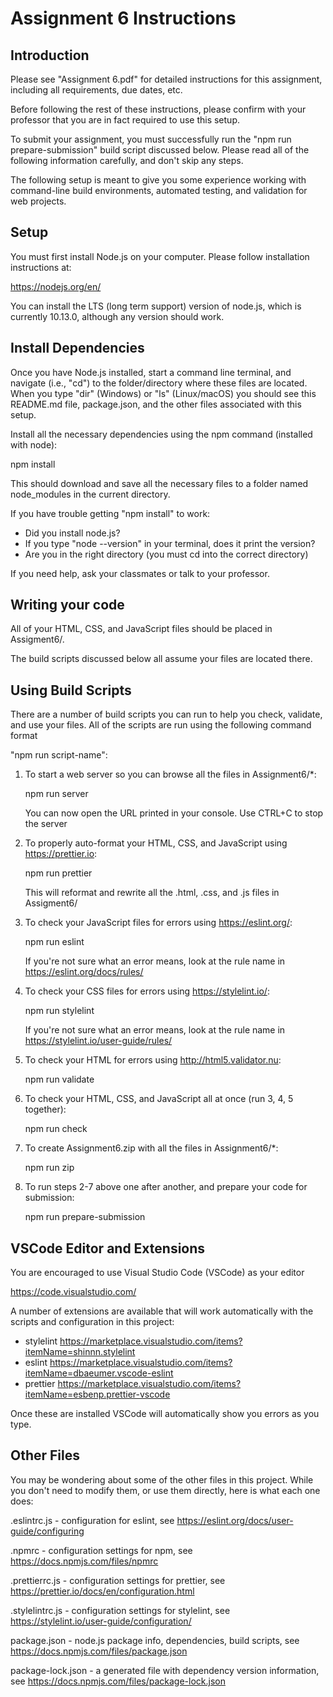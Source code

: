 # Assignment 6 Instructions

## Introduction

Please see "Assignment 6.pdf" for detailed instructions for this assignment,
including all requirements, due dates, etc.

Before following the rest of these instructions, please confirm with your
professor that you are in fact required to use this setup.

To submit your assignment, you must successfully run the "npm run prepare-submission"
build script discussed below.  Please read all of the following information
carefully, and don't skip any steps.

The following setup is meant to give you some experience working with
command-line build environments, automated testing, and validation for
web projects.

## Setup

You must first install Node.js on your computer. Please follow installation
instructions at:

https://nodejs.org/en/

You can install the LTS (long term support) version of node.js, which is
currently 10.13.0, although any version should work.

## Install Dependencies

Once you have Node.js installed, start a command line terminal, and 
navigate (i.e., "cd") to the folder/directory where these files are located. 
When you type "dir" (Windows) or "ls" (Linux/macOS) you should see this README.md
file, package.json, and the other files associated with this setup.

Install all the necessary dependencies using the npm command (installed with node):

npm install

This should download and save all the necessary files to a folder named
node_modules in the current directory.

If you have trouble getting "npm install" to work:

* Did you install node.js?
* If you type "node --version" in your terminal, does it print the version?
* Are you in the right directory (you must cd into the correct directory)

If you need help, ask your classmates or talk to your professor.

## Writing your code

All of your HTML, CSS, and JavaScript files should be placed in Assigment6/.

The build scripts discussed below all assume your files are located there.

## Using Build Scripts

There are a number of build scripts you can run to help you check, validate, and
use your files. All of the scripts are run using the following command format

"npm run script-name":

1. To start a web server so you can browse all the files in Assignment6/*:

    npm run server

    You can now open the URL printed in your console. Use CTRL+C to stop the server 

2. To properly auto-format your HTML, CSS, and JavaScript using https://prettier.io: 

    npm run prettier

    This will reformat and rewrite all the .html, .css, and .js files in Assigment6/

3. To check your JavaScript files for errors using https://eslint.org/:

    npm run eslint

    If you're not sure what an error means, look at the rule name in
    https://eslint.org/docs/rules/

4. To check your CSS files for errors using https://stylelint.io/:

    npm run stylelint

    If you're not sure what an error means, look at the rule name in
    https://stylelint.io/user-guide/rules/

5. To check your HTML for errors using http://html5.validator.nu:

    npm run validate

6. To check your HTML, CSS, and JavaScript all at once (run 3, 4, 5 together):

    npm run check

7. To create Assignment6.zip with all the files in Assignment6/*:

    npm run zip

8. To run steps 2-7 above one after another, and prepare your code for submission:

    npm run prepare-submission

## VSCode Editor and Extensions

You are encouraged to use Visual Studio Code (VSCode) as your editor

https://code.visualstudio.com/

A number of extensions are available that will work automatically with
the scripts and configuration in this project:

* stylelint https://marketplace.visualstudio.com/items?itemName=shinnn.stylelint
* eslint https://marketplace.visualstudio.com/items?itemName=dbaeumer.vscode-eslint
* prettier https://marketplace.visualstudio.com/items?itemName=esbenp.prettier-vscode

Once these are installed VSCode will automatically show you errors as you type.

## Other Files

You may be wondering about some of the other files in this project.  While you
don't need to modify them, or use them directly, here is what each one does:

.eslintrc.js - configuration for eslint, see https://eslint.org/docs/user-guide/configuring

.npmrc - configuration settings for npm, see https://docs.npmjs.com/files/npmrc

.prettierrc.js - configuration settings for prettier, see https://prettier.io/docs/en/configuration.html

.stylelintrc.js - configuration settings for stylelint, see https://stylelint.io/user-guide/configuration/

package.json - node.js package info, dependencies, build scripts, see https://docs.npmjs.com/files/package.json

package-lock.json - a generated file with dependency version information, see https://docs.npmjs.com/files/package-lock.json
